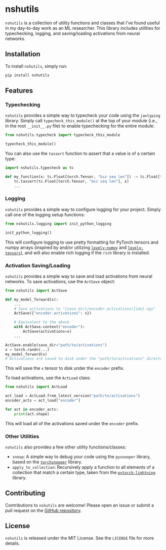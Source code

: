 # nshutils

`nshutils` is a collection of utility functions and classes that I've found useful in my day-to-day work as an ML researcher. This library includes utilities for typechecking, logging, and saving/loading activations from neural networks.

## Installation

To install `nshutils`, simply run:

```bash
pip install nshutils
```

## Features

### Typechecking

`nshutils` provides a simple way to typecheck your code using the `jaxtyping` library. Simply call `typecheck_this_module()` at the top of your module (i.e., in the root `__init__.py` file) to enable typechecking for the entire module:

```python
from nshutils.typecheck import typecheck_this_module

typecheck_this_module()
```

You can also use the `tassert` function to assert that a value is of a certain type:

```python
import nshutils.typecheck as tc

def my_function(x: tc.Float[torch.Tensor, "bsz seq len"]) -> tc.Float[torch.Tensor, "bsz seq len"]:
    tc.tassert(tc.Float[torch.Tensor, "bsz seq len"], x)
    ...
```

### Logging

`nshutils` provides a simple way to configure logging for your project. Simply call one of the logging setup functions:

```python
from nshutils.logging import init_python_logging

init_python_logging()
```

This will configure logging to use pretty formatting for PyTorch tensors and numpy arrays (inspired by and/or utilizing [`lovely-numpy`](https://github.com/xl0/lovely-numpy) and [`lovely-tensors`](https://github.com/xl0/lovely-tensors)), and will also enable rich logging if the `rich` library is installed.

### Activation Saving/Loading

`nshutils` provides a simple way to save and load activations from neural networks. To save activations, use the `ActSave` object:

```python
from nshutils import ActSave

def my_model_forward(x):
    ...
    # Save activations to "{save_dir}/encoder.activations/{idx}.npy"
    ActSave({"encoder.activations": x})

    # Equivalent to the above
    with ActSave.context("encoder"):
        ActSave(activations=x)
    ...

ActSave.enable(save_dir="path/to/activations")
x = torch.randn(...)
my_model_forward(x)
# Activations are saved to disk under the "path/to/activations" directory
```

This will save the `x` tensor to disk under the `encoder` prefix.

To load activations, use the `ActLoad` class:

```python
from nshutils import ActLoad

act_load = ActLoad.from_latest_version("path/to/activations")
encoder_acts = act_load["encoder"]

for act in encoder_acts:
    print(act.shape)
```

This will load all of the activations saved under the `encoder` prefix.

### Other Utilities

`nshutils` also provides a few other utility functions/classes:

- `snoop`: A simple way to debug your code using the `pysnooper` library, based on the [`torchsnooper`](https://github.com/zasdfgbnm/TorchSnooper) library.
- `apply_to_collection`: Recursively apply a function to all elements of a collection that match a certain type, taken from the [`pytorch-lightning`](https://github.com/Lightning-AI/pytorch-lightning) library.

## Contributing

Contributions to `nshutils` are welcome! Please open an issue or submit a pull request on the [GitHub repository](https://github.com/nimashoghi/nshutils).

## License

`nshutils` is released under the MIT License. See the `LICENSE` file for more details.
